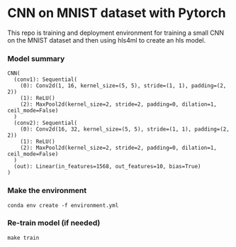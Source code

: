 # CNN on MNIST dataset with Pytorch
This repo is training and deployment environment for training a small CNN on the MNIST dataset and then using hls4ml to create an hls model.

<!-- model png: ![model](plots/model.png) -->

### Model summary

```
CNN(
  (conv1): Sequential(
    (0): Conv2d(1, 16, kernel_size=(5, 5), stride=(1, 1), padding=(2, 2))
    (1): ReLU()
    (2): MaxPool2d(kernel_size=2, stride=2, padding=0, dilation=1, ceil_mode=False)
  )
  (conv2): Sequential(
    (0): Conv2d(16, 32, kernel_size=(5, 5), stride=(1, 1), padding=(2, 2))
    (1): ReLU()
    (2): MaxPool2d(kernel_size=2, stride=2, padding=0, dilation=1, ceil_mode=False)
  )
  (out): Linear(in_features=1568, out_features=10, bias=True)
)
```
### Make the environment
```
conda env create -f environment.yml
```

### Re-train model (if needed)
```
make train
```



